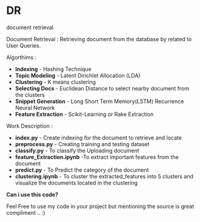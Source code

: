 # DR
document retrieval

Document Retrieval : Retrieving document from the database by related to User Queries. 

Algorthims :

- **Indexing** - Hashing Technique 
- **Topic Modeling** - Latent Dirichlet Allocation (LDA)
- **Clustering** - K means clustering
- **Selecting Docs** - Euclidean Distance to select nearby document from the clusters
- **Snippet Generation** - Long Short Term Memory(LSTM) Recurrence Neural Network
- **Feature Extraction** - Scikit-Learning or Rake Extraction

Work Description :

- **index.py** - Create indexing for the document to retrieve and locate
- **preprocess.py** - Creating training and testing dataset
- **classify.py** - To classify the Uploading document
- **feature_Extraction.ipynb** -To extract important features from the document
- **predict.py** - To Predict the category of the document
- **clustering.ipynb** - To cluster the extracted_features into 5 clusters and visualize the documents located in the clustering



**Can i use this code?**

Feel Free to use my code in your project but mentioning the source is great compliment .. :)
